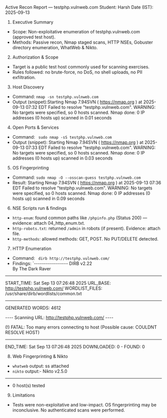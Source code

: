 Active Recon Report — testphp.vulnweb.com
Student: Harsh
Date (IST): 2025-09-13

1. Executive Summary
- Scope: Non-exploitative enumeration of testphp.vulnweb.com (approved test host).
- Methods: Passive recon, Nmap staged scans, HTTP NSEs, Gobuster directory enumeration, WhatWeb & Nikto.

2. Authorization & Scope
- Target is a public test host commonly used for scanning exercises.
- Rules followed: no brute-force, no DoS, no shell uploads, no PII exfiltration.

3. Host Discovery
- Command: `nmap -sn testphp.vulnweb.com`
- Output (snippet):Starting Nmap 7.94SVN ( https://nmap.org ) at 2025-09-13 07:32 EDT
Failed to resolve "testphp.vulnweb.com".
WARNING: No targets were specified, so 0 hosts scanned.
Nmap done: 0 IP addresses (0 hosts up) scanned in 0.01 seconds

4. Open Ports & Services
- Command: ` sudo nmap -sS testphp.vulnweb.com`
- Output (snippet):
Starting Nmap 7.94SVN ( https://nmap.org ) at 2025-09-13 07:33 EDT
Failed to resolve "testphp.vulnweb.com".
WARNING: No targets were specified, so 0 hosts scanned.
Nmap done: 0 IP addresses (0 hosts up) scanned in 0.03 seconds

5. OS Fingerprinting
- Command: `sudo nmap -O --osscan-guess testphp.vulnweb.com`
- Result: Starting Nmap 7.94SVN ( https://nmap.org ) at 2025-09-13 07:36 EDT
Failed to resolve "testphp.vulnweb.com".
WARNING: No targets were specified, so 0 hosts scanned.
Nmap done: 0 IP addresses (0 hosts up) scanned in 0.09 seconds


6. NSE Scripts run & findings
- `http-enum`: found common paths like `/phpinfo.php` (Status 200) — evidence: attach 04_http_enum.txt.
- `http-robots.txt`: returned `/admin` in robots (if present). Evidence: attach file.
- `http-methods`: allowed methods: GET, POST. No PUT/DELETE detected.

7. HTTP Enumeration 
- Command: ` dirb http://testphp.vulnweb.com/`
- Findings: `-----------------
DIRB v2.22    
By The Dark Raver
-----------------

START_TIME: Sat Sep 13 07:26:48 2025
URL_BASE: http://testphp.vulnweb.com/
WORDLIST_FILES: /usr/share/dirb/wordlists/common.txt

-----------------

GENERATED WORDS: 4612                                                          

---- Scanning URL: http://testphp.vulnweb.com/ ----
                                                                               
(!) FATAL: Too many errors connecting to host
    (Possible cause: COULDNT RESOLVE HOST)
                                                                               
-----------------
END_TIME: Sat Sep 13 07:26:48 2025
DOWNLOADED: 0 - FOUND: 0


8. Web Fingerprinting & Nikto
- `whatweb` output: ss attached
- `nikto` output:- Nikto v2.5.0
---------------------------------------------------------------------------
+ 0 host(s) tested


9. Limitations
- Tests were non-exploitative and low-impact. OS fingerprinting may be inconclusive. No authenticated scans were performed.

